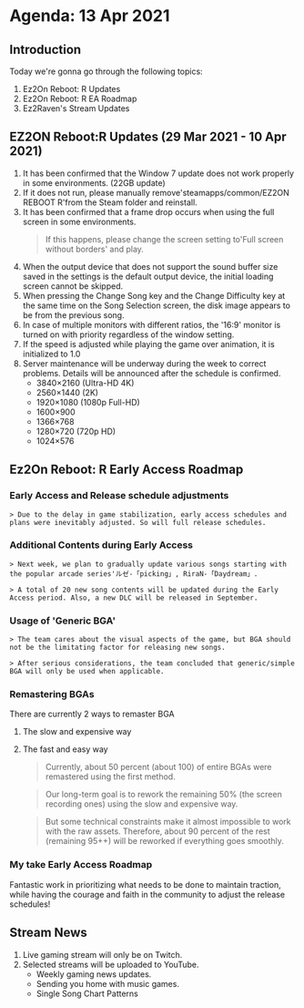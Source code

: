 # Agenda: 13 Apr 2021
## Introduction
Today we're gonna go through the following topics:
1. Ez2On Reboot: R Updates
2. Ez2On Reboot: R EA Roadmap
3. Ez2Raven's Stream Updates

## EZ2ON Reboot:R Updates (29 Mar 2021 - 10 Apr 2021)
1. It has been confirmed that the Window 7 update does not work properly in some environments. (22GB update)
2. If it does not run, please manually remove'steamapps/common/EZ2ON REBOOT R'from the Steam folder and reinstall.
3. It has been confirmed that a frame drop occurs when using the full screen in some environments.
	> If this happens, please change the screen setting to'Full screen without borders' and play.
4. When the output device that does not support the sound buffer size saved in the settings is the default output device, the initial loading screen cannot be skipped.
5. When pressing the Change Song key and the Change Difficulty key at the same time on the Song Selection screen, the disk image appears to be from the previous song.
6. In case of multiple monitors with different ratios, the '16:9' monitor is turned on with priority regardless of the window setting.
7. If the speed is adjusted while playing the game over animation, it is initialized to 1.0
8. Server maintenance will be underway during the week to correct problems. Details will be announced after the schedule is confirmed.
	* 3840×2160 (Ultra-HD 4K)
	* 2560×1440 (2K)
	* 1920×1080 (1080p Full-HD)
	* 1600×900
	* 1366×768
	* 1280×720 (720p HD)
	* 1024×576

## Ez2On Reboot: R Early Access Roadmap
### Early Access and Release schedule adjustments
	> Due to the delay in game stabilization, early access schedules and plans were inevitably adjusted. So will full release schedules.	

### Additional Contents during Early Access
	> Next week, we plan to gradually update various songs starting with the popular arcade series'ルゼ-「picking」, RiraN-「Daydream」.

	> A total of 20 new song contents will be updated during the Early Access period. Also, a new DLC will be released in September.

### Usage of 'Generic BGA'
	> The team cares about the visual aspects of the game, but BGA should not be the limitating factor for releasing new songs. 

	> After serious considerations, the team concluded that generic/simple BGA will only be used when applicable. 

### Remastering BGAs
There are currently 2 ways to remaster BGA
1. The slow and expensive way
2. The fast and easy way
	
	> Currently, about 50 percent (about 100) of entire BGAs were remastered using the first method.
	
	> Our long-term goal is to rework the remaining 50% (the screen recording ones) using the slow and expensive way. 

	> But some technical constraints make it almost impossible to work with the raw assets. Therefore, about 90 percent of the rest (remaining 95++) will be reworked if everything goes smoothly.

### My take Early Access Roadmap
Fantastic work in prioritizing what needs to be done to maintain traction, while having the courage and faith in the community to adjust the release schedules!

## Stream News
1. Live gaming stream will only be on Twitch.
2. Selected streams will be uploaded to YouTube.
	* Weekly gaming news updates.
	* Sending you home with music games.
	* Single Song Chart Patterns